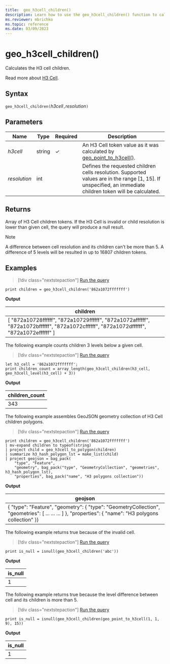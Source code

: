 ```yaml
---
title:  geo_h3cell_children()
description: Learn how to use the geo_h3cell_children() function to calculate the H3 cell children.
ms.reviewer: mbrichko
ms.topic: reference
ms.date: 03/09/2023
---
```

# geo_h3cell_children()

Calculates the H3 cell children.

Read more about [H3 Cell](https://eng.uber.com/h3/).

## Syntax

`geo_h3cell_children(`*h3cell*`,`*resolution*`)`

## Parameters

|Name|Type|Required|Description|
|--|--|--|--|
| *h3cell* | string | &check; | An H3 Cell token value as it was calculated by [geo_point_to_h3cell()](geo-point-to-h3cell-function.md).|
| *resolution* | int | | Defines the requested children cells resolution. Supported values are in the range [1, 15]. If unspecified, an immediate children token will be calculated.|

## Returns

Array of H3 Cell children tokens. If the H3 Cell is invalid or child resolution is lower than given cell, the query will produce a null result.

> [!NOTE]
>
> A difference between cell resolution and its children can't be more than 5. A difference of 5 levels will be resulted in up to 16807 children tokens.

## Examples

> [!div class="nextstepaction"]
> <a href="https://dataexplorer.azure.com/clusters/help/databases/Samples?query=H4sIAAAAAAAAAysoyswrUUjOyMxJKUrNU7BVSE/Nj88wTk7NyYmHiWqoW5gZJRoamBulQYC6JgDo0XQKNwAAAA==" target="_blank">Run the query</a>

```kusto
print children = geo_h3cell_children('862a1072fffffff')
```

**Output**

|children|
|---|
|[ "872a10728ffffff", "872a10729ffffff", "872a1072affffff", "872a1072bffffff", "872a1072cffffff", "872a1072dffffff", "872a1072effffff" ]|

The following example counts children 3 levels below a given cell.

> [!div class="nextstepaction"]
> <a href="https://dataexplorer.azure.com/clusters/help/databases/Samples?query=H4sIAAAAAAAAA8tJLVHIMI5PTs3JUbBVULcwM0o0NDA3SoMAdWsFroKizLwSheSMzJyUotS8+OT8UiDXViGxqCixMj4nNS+9JEMjPTU/PsMYZEg8TKEG1FQdBSTJnNSy1ByYjKaCtoKxpiYAhE7I7YIAAAA=" target="_blank">Run the query</a>

```kusto
let h3_cell = '862a1072fffffff'; 
print children_count = array_length(geo_h3cell_children(h3_cell, geo_h3cell_level(h3_cell) + 3))
```

**Output**

|children_count|
|---|
|343|

The following example assembles GeoJSON geometry collection of H3 Cell children polygons.

> [!div class="nextstepaction"]
> <a href="https://dataexplorer.azure.com/clusters/help/databases/Samples?query=H4sIAAAAAAAAA22PwU7DMAyG73sKq5e1EkiwSsCFExLwFlHovCZbEkeJhyji4XFouoKET8nv//9sx2QDw2Cs2ycM8AgjkjL9gM6pRW23D3c7fXtzvzvMte02X+Dfr/Ej6rBf00zAU0Q6tJmFOxZbTHTEoY74y2dSkdw0UmgXREnks/c62U8E0yujs1lcymUWgtcnVM5mnlO/hwj8mKmc8aZHFfVwajcg1ZS1mitonlHzOclzlsXvkdMkrUvg4n2pzSdyTuCWQlFrxGKW3z8LdhUtK0VMPPtWeND+B/7aQw1lGNYBXfcNNfE/VZEBAAA=" target="_blank">Run the query</a>

```kusto
print children = geo_h3cell_children('862a1072fffffff')
| mv-expand children to typeof(string)
| project child = geo_h3cell_to_polygon(children)
| summarize h3_hash_polygon_lst = make_list(child)
| project geojson = bag_pack(
    "type", "Feature",
    "geometry", bag_pack("type", "GeometryCollection", "geometries", h3_hash_polygon_lst),
    "properties", bag_pack("name", "H3 polygons collection"))
```

**Output**

|geojson|
|---|
|{ "type": "Feature", "geometry": { "type": "GeometryCollection", "geometries": [ ... ... ... ] }, "properties": { "name": "H3 polygons collection" }}|

The following example returns true because of the invalid cell.

> [!div class="nextstepaction"]
> <a href="https://dataexplorer.azure.com/clusters/help/databases/Samples?query=H4sIAAAAAAAAAysoyswrUcgsjs8rzclRsAWyQAyN9NT8+Azj5NScnPjkjMyclKLUPA31xKRkdU1NABWsmhkyAAAA" target="_blank">Run the query</a>

```kusto
print is_null = isnull(geo_h3cell_children('abc'))
```

**Output**

|is_null|
|---|
|1|

The following example returns true because the level difference between cell and its children is more than 5.

> [!div class="nextstepaction"]
> <a href="https://dataexplorer.azure.com/clusters/help/databases/Samples?query=H4sIAAAAAAAAAysoyswrUcgsjs8rzclRsAWyQAyN9NT8+Azj5NScnPjkjMyclKLUPLBYQT5QeXwJTFLDUEcBiCw1gZSppiYAGXNpOU0AAAA=" target="_blank">Run the query</a>

```kusto
print is_null = isnull(geo_h3cell_children(geo_point_to_h3cell(1, 1, 9), 15))
```

**Output**

|is_null|
|---|
|1|

